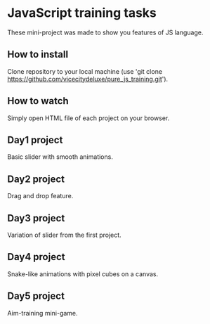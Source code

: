 # JavaScript training tasks

These mini-project was made to show you features of JS language.

## How to install

Clone repository to your local machine (use 'git clone https://github.com/vicecitydeluxe/pure_js_training.git').

## How to watch

Simply open HTML file of each project on your browser.

## Day1 project

Basic slider with smooth animations.

## Day2 project

Drag and drop feature.

## Day3 project

Variation of slider from the first project.

## Day4 project

Snake-like animations with pixel cubes on a canvas.  

## Day5 project

Aim-training mini-game.
